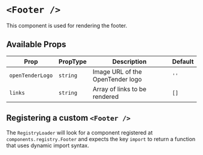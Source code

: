 # `<Footer />`

This component is used for rendering the footer.

## Available Props

| Prop             | PropType | Description                      | Default |
| ---------------- | -------- | -------------------------------- | ------- |
| `openTenderLogo` | `string` | Image URL of the OpenTender logo | `''`    |
| `links`          | `string` | Array of links to be rendered    | `[]`    |

## Registering a custom `<Footer />`

The `RegistryLoader` will look for a component registered at `components.registry.Footer` and expects the key `import` to return a function that uses dynamic import syntax.
